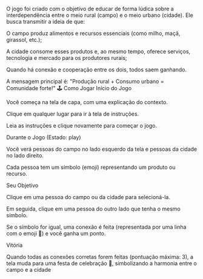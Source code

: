 O jogo foi criado com o objetivo de educar de forma lúdica sobre a interdependência entre o meio rural (campo) e o meio urbano (cidade). Ele busca transmitir a ideia de que:

O campo produz alimentos e recursos essenciais (como milho, maçã, girassol, etc.);

A cidade consome esses produtos e, ao mesmo tempo, oferece serviços, tecnologia e mercado para os produtores rurais;

Quando há conexão e cooperação entre os dois, todos saem ganhando.

A mensagem principal é:
"Produção rural + Consumo urbano = Comunidade forte!"
🕹️ Como Jogar
Início do Jogo

Você começa na tela de capa, com uma explicação do contexto.

Clique em qualquer lugar para ir à tela de instruções.

Leia as instruções e clique novamente para começar o jogo.

Durante o Jogo (Estado: play)

Você verá pessoas do campo no lado esquerdo da tela e pessoas da cidade no lado direito.

Cada pessoa tem um símbolo (emoji) representando um produto ou recurso.

Seu Objetivo

Clique em uma pessoa do campo ou da cidade para selecioná-la.

Em seguida, clique em uma pessoa do outro lado que tenha o mesmo símbolo.

Se o símbolo for igual, uma conexão é feita (representada por uma linha com o emoji 🤝) e você ganha um ponto.

Vitória

Quando todas as conexões corretas forem feitas (pontuação máxima: 3), a tela muda para uma festa de celebração 🎉, simbolizando a harmonia entre o campo e a cidade

